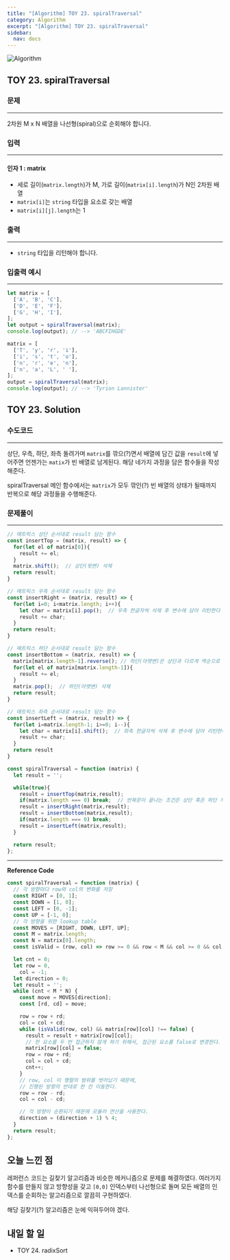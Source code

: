 ```yaml
---
title: "[Algorithm] TOY 23. spiralTraversal"
category: Algorithm
excerpt: "[Algorithm] TOY 23. spiralTraversal"
sidebar:
  nav: docs
---
```


![Algorithm](https://user-images.githubusercontent.com/83164003/131701318-f0ff36c4-1fcc-4f21-b978-18a9d8ec3386.jpg)
## TOY 23. spiralTraversal
### 문제
---
2차원 M x N 배열을 나선형(spiral)으로 순회해야 합니다.
### 입력
---
#### 인자 1 : matrix
- 세로 길이(`matrix.length`)가 M, 가로 길이(`matrix[i].length`)가 N인 2차원 배열
- `matrix[i]`는 `string` 타입을 요소로 갖는 배열
- `matrix[i][j].length`는 1

### 출력
---
- `string` 타입을 리턴해야 합니다.

### 입출력 예시
---
```javascript
let matrix = [
  ['A', 'B', 'C'],
  ['D', 'E', 'F'],
  ['G', 'H', 'I'],
];
let output = spiralTraversal(matrix);
console.log(output); // --> 'ABCFIHGDE'

matrix = [
  ['T', 'y', 'r', 'i'],
  ['i', 's', 't', 'o'],
  ['n', 'r', 'e', 'n'],
  ['n', 'a', 'L', ' '],
];
output = spiralTraversal(matrix);
console.log(output); // --> 'Tyrion Lannister'
```
## TOY 23. Solution
### 수도코드
---
상단, 우측, 하단, 좌측 돌려가며 `matrix`를 깎으(?)면서 배열에 담긴 값을 `result`에 넣어주면 언젠가는 `matix`가 빈 배열로 남게된다.  해당 네가지 과정을 담은 함수들을 작성해준다.

spiralTraversal 메인 함수에서는 `matrix`가 모두 깎인(?) 빈 배열의 상태가 될때까지 반복으로 해당 과정들을 수행해준다.

### 문제풀이
---
```javascript
// 매트릭스 상단 순서대로 result 담는 함수
const insertTop = (matrix, result) => {  
  for(let el of matrix[0]){
    result += el;
  }
  matrix.shift();  // 상단(윗변) 삭제
  return result;
}

// 매트릭스 우측 순서대로 result 담는 함수
const insertRight = (matrix, result) => {
  for(let i=0; i<matrix.length; i++){
    let char = matrix[i].pop();  // 우측 한글자씩 삭제 후 변수에 담아 리턴한다
    result += char;
  }
  return result;
}

// 매트릭스 하단 순서대로 result 담는 함수
const insertBottom = (matrix, result) => {
  matrix[matrix.length-1].reverse(); // 하단(아랫변)은 상단과 다르게 역순으로 담긴다.
  for(let el of matrix[matrix.length-1]){
    result += el;
  }
  matrix.pop();  // 하단(아랫변) 삭제
  return result;
}

// 매트릭스 좌측 순서대로 result 담는 함수
const insertLeft = (matrix, result) => {
  for(let i=matrix.length-1; i>=0; i--){
    let char = matrix[i].shift();  // 좌측 한글자씩 삭제 후 변수에 담아 리턴한다
    result += char;
  }
  return result
}

const spiralTraversal = function (matrix) {
  let result = '';

  while(true){
    result = insertTop(matrix,result);
    if(matrix.length === 0) break;  // 반복문이 끝나는 조건은 상단 혹은 하단 삭제 후 matrix가 모두 비어버리는 경우이다.
    result = insertRight(matrix,result);
    result = insertBottom(matrix,result);
    if(matrix.length === 0) break;
    result = insertLeft(matrix,result);
  }

  return result;
};
```
--- 

**Reference Code**
```javascript
const spiralTraversal = function (matrix) {
  // 각 방향마다 row와 col의 변화를 저장
  const RIGHT = [0, 1];
  const DOWN = [1, 0];
  const LEFT = [0, -1];
  const UP = [-1, 0];
  // 각 방향을 위한 lookup table
  const MOVES = [RIGHT, DOWN, LEFT, UP];
  const M = matrix.length;
  const N = matrix[0].length;
  const isValid = (row, col) => row >= 0 && row < M && col >= 0 && col < N;

  let cnt = 0;
  let row = 0,
    col = -1;
  let direction = 0;
  let result = '';
  while (cnt < M * N) {
    const move = MOVES[direction];
    const [rd, cd] = move;

    row = row + rd;
    col = col + cd;
    while (isValid(row, col) && matrix[row][col] !== false) {
      result = result + matrix[row][col];
      // 한 요소를 두 번 접근하지 않게 하기 위해서, 접근된 요소를 false로 변경한다.
      matrix[row][col] = false;
      row = row + rd;
      col = col + cd;
      cnt++;
    }
    // row, col 이 행렬의 범위를 벗어났기 때문에,
    // 진행된 방향의 반대로 한 칸 이동한다.
    row = row - rd;
    col = col - cd;

    // 각 방향이 순환되기 때문에 모듈러 연산을 사용한다.
    direction = (direction + 1) % 4;
  }
  return result;
};
```

## 오늘 느낀 점
레퍼런스 코드는 길찾기 알고리즘과 비슷한 메커니즘으로 문제를 해결하였다. 여러가지 함수를 만들지 않고 방향성을 갖고 `[0,0]` 인덱스부터 나선형으로 돌며 모든 배열의 인덱스를 순회하는 알고리즘으로 깔끔히 구현하였다. 

해당 길찾기(?) 알고리즘은 눈에 익혀두어야 겠다.

## 내일 할 일
- TOY 24. radixSort

